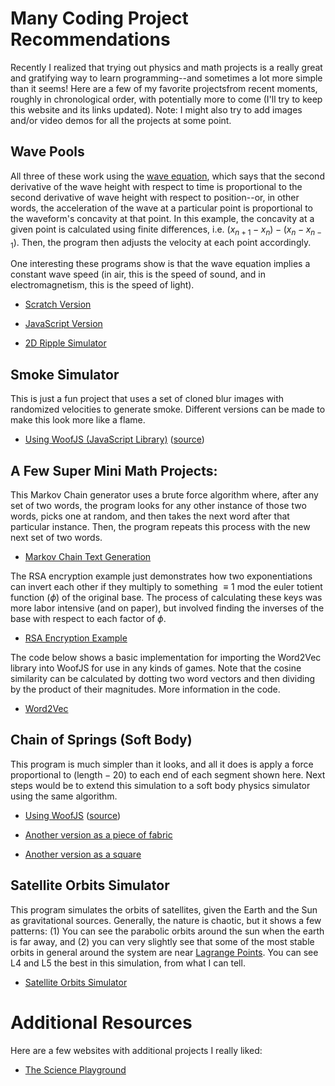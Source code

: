 # Many Coding Project Recommendations

Recently I realized that trying out physics and math projects is a really great and gratifying way to learn programming--and sometimes a lot more simple than it seems! Here are a few of my favorite projectsfrom recent moments, roughly in chronological order, with potentially more to come (I'll try to keep this website and its links updated). Note: I might also try to add images and/or video
demos for all the projects at some point. 

## Wave Pools

All three of these work using the [wave equation](https://www.feynmanlectures.caltech.edu/I_47.html), which says that the second derivative of the wave height with respect to time is proportional to the second derivative of wave height with respect to position--or, in other words, the acceleration of the wave at a particular point is proportional to the waveform's concavity at that point. In this example, the concavity at a given point is calculated using finite differences, i.e. $(x_{n+1} - x_n) - (x_n - x_{n-1})$. Then, the program then adjusts the velocity at each point accordingly. 

One interesting these programs show is that the wave equation implies a constant wave speed (in air, this is the speed of sound, and in electromagnetism, this is the speed of light). 

- [Scratch Version](https://scratch.mit.edu/projects/1190895952/)

- [JavaScript Version](https://output.jsbin.com/vopeyir/2)

- [2D Ripple Simulator](https://output.jsbin.com/lahemox)

## Smoke Simulator

This is just a fun project that uses a set of cloned blur images with randomized velocities to generate smoke. Different versions can be made to make this look more like a flame. 

- [Using WoofJS (JavaScript Library)](https://woofjs.com/full.html#drawkira) ([source](https://woofjs.com/create.html#drawkira))

## A Few Super Mini Math Projects: 

This Markov Chain generator uses a brute force algorithm where, after any set of two words, the program looks for any other instance of those two words, picks one at random, and then takes the next word after that particular instance. Then, the program repeats this process with the new next set of two words. 

- [Markov Chain Text Generation](https://trinket.io/library/trinkets/ca8aed434407)

The RSA encryption example just demonstrates how two exponentiations can invert each other if they multiply to something $\equiv 1$ mod the euler totient function ($\phi$) of the original base. The process of calculating these keys was more labor intensive (and on paper), but involved finding the inverses of the base with respect to each factor of $\phi$.

- [RSA Encryption Example](https://trinket.io/library/trinkets/2f7ee49b860c)

The code below shows a basic implementation for importing the Word2Vec library into WoofJS for use in any kinds of games. Note that the cosine similarity can be calculated by dotting two word vectors and then dividing by the product of their magnitudes. More information in the code. 

- [Word2Vec](https://woofjs.com/create.html#word2vec) 

## Chain of Springs (Soft Body)

This program is much simpler than it looks, and all it does is apply a force proportional to $(\text{length}-20)$ to each end of each segment shown here. Next steps would be to extend this simulation to a soft body physics simulator using the same algorithm. 

- [Using WoofJS](https://woofjs.com/full.html#soft-body) ([source](https://woofjs.com/create.html#soft-body))

- [Another version as a piece of fabric](https://woofjs.com/create.html#soft-square)

- [Another version as a square](https://woofjs.com/create.html#soft-body-fabric)

## Satellite Orbits Simulator

This program simulates the orbits of satellites, given the Earth and the Sun as gravitational sources. Generally, the nature is chaotic, but it shows a few patterns: (1) You can see the parabolic orbits around the sun when the earth is far away, and (2) you can very slightly see that some of the most stable orbits in general around the system are near [Lagrange Points](https://science.nasa.gov/solar-system/resources/faq/what-are-lagrange-points/). You can see L4 and L5 the best in this simulation, from what I can tell. 

- [Satellite Orbits Simulator](https://woofjs.com/full.html#satellite-simulator)

# Additional Resources

Here are a few websites with additional projects I really liked: 
- [The Science Playground](https://thescienceplayground.com/)
